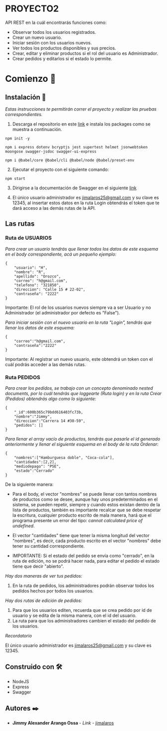 # PROYECTO2

API REST en la cuál encontrarás funciones como:

* Observar todos los usuarios registrados.
* Crear un nuevo usuario.
* Iniciar sesión con los usuarios nuevos.
* Ver todos los productos disponibles y sus precios.
* Crear, editar y eliminar productos si el rol del usuario es Administrador.
* Crear pedidos y editarlos si el estado lo permite.

# Comienzo 🚀

## Instalación 🔧

_Estas instrucciones te permitirán correr el proyecto y realizar las pruebas correspondientes._

1. Descarga el repositorio en este [link](https://github.com/jimalaros/SEGUNDOPROYECTO) e instala los packages como se muestra a continuación.

```
npm init -y
```

```
npm i express dotenv bcryptjs jest supertest helmet jsonwebtoken moongose swagger-jsdoc swagger-ui-express 
```

```
npm i @babel/core @babel/cli @babel/node @babel/preset-env
```

2. Ejecutar el proyecto con el siguiente comando:

```
npm start
```

3. Dirigirse a la documentación de Swagger en el siguiente [link](https://localhost:5000/api-docs/)


4. El único usuario administrador es jimalaros25@gmail.com y su clave es 12345, al insertar estos datos en la ruta Login obtendrás el token que te dará acceso a las demás rutas de la API.

## Las rutas

### Ruta de USUARIOS

_Para crear un usuario tendrás que llenar todos los datos de este esquema en el body correspondiente, acá un pequeño ejemplo:_

```
{
    "usuario": "H",
    "nombre": "R",
    "apellido": "Orozco",
    "correo": "h@gmail.com",
    "telefono": "321850",
    "direccion": "Calle 15 # 22-02",
    "contraseña": "2222"
}
```
Importante: El rol de los usuarios nuevos siempre va a ser Usuario y no Administrador (el administrador por defecto es "False").

_Para iniciar sesión con el nuevo usuario en la ruta "Login", tendrás que llenar los datos de este esquema:_

```
{
    "correo":"h@gmail.com",
    "contraseña":"2222"
}
```
Importante: Al registrar un nuevo usuario, este obtendrá un token con el cuál podrás acceder a las demás rutas.

### Ruta PEDIDOS

_Para crear los pedidos, se trabajo con un concepto denominado nested documents, por lo cuál tendrás que loggearte (Ruta login) y en la ruta Crear (Pedidos) obtendrás algo como lo siguiente:_

```
{
    "_id":600b365c79bdd616403fc73b,
    "nombre":"Jimmy",
    "direccion":"Carrera 14 #30-59",
    "pedidos": []
}
```

_Para llenar el array vacío de productos, tendrás que pasarle el id generado anteriormente y llenar el siguiente esquema en el body de la ruta Ordenar:_
```
{
    "nombres":["Hamburguesa doble", "Coca-cola"],
    "cantidades":[2,2],
    "mediodepago": "PSE",
    "estado":"Cerrado"
}
```

De la siguiente manera: 

* Para el body, el vector "nombres" se puede llenar con tantos nombres de productos como se desee, aunque hay unos predeterminados en el sistema, se pueden repetir, siempre y cuando estos existan dentro de la lista de productos, también es importante recalcar que se debe respetar la escritura, cualquier producto escrito de mala manera, hará que el programa presente un error del tipo: _cannot calculated price of undefined_.

* El vector "cantidades" tiene que tener la misma longitud del vector "nombres", es decir, cada producto escrito en el vector "nombres" debe tener su cantidad correspondiente.

* IMPORTANTE: Si el estado del pedido se envía como "cerrado", en la ruta de edición, no se podrá hacer nada, para editar el pedido el estado tiene que decir "abierto".

_Hay dos maneras de ver tus pedidos:_

1. En la ruta de pedidos, los administradores podrán observar todos los pedidos hechos por todos los usuarios.

_Hay dos rutas de edición de pedidos:_

1. Para que los usuarios editen, recuerda que se crea pedido por id de usuario y se edita de la misma manera, con el id del usuario.
2. La ruta para que los administradores cambien el estado del pedido de los usuarios.

_Recordatorio_

El único usuario administrador es jimalaros25@gmail.com y su clave es 12345.

## Construido con 🛠️

* NodeJS
* Express
* Swagger

## Autores ✒️

* **Jimmy Alexander Arango Ossa** - *Link* - [jimalaros](https://github.com/jimalaros/SEGUNDOPROYECTO)
